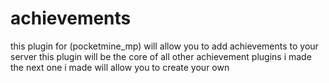 # achievements
this plugin for (pocketmine_mp) will allow you to add achievements to your server this plugin will be the core of all other achievement plugins i made the next one i made will allow you to create your own
